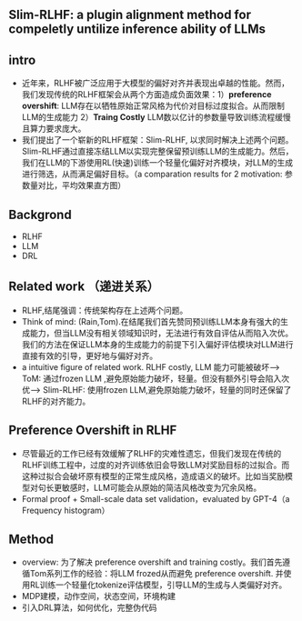 ## Slim-RLHF: a plugin alignment method for compeletly untilize inference ability of LLMs
## intro
- 近年来，RLHF被广泛应用于大模型的偏好对齐并表现出卓越的性能。然而，我们发现传统的RLHF框架会从两个方面造成负面效果：1）**preference overshift**: LLM存在以牺牲原始正常风格为代价对目标过度拟合。从而限制LLM的生成能力 2）**Traing Costly** LLM数以亿计的参数量导致训练流程缓慢且算力要求庞大。
- 我们提出了一个崭新的RLHF框架：Slim-RLHF, 以求同时解决上述两个问题。Slim-RLHF通过直接冻结LLM以实现完整保留预训练LLM的生成能力。然后，我们在LLM的下游使用RL(快速)训练一个轻量化偏好对齐模块，对LLM的生成进行筛选，从而满足偏好目标。（a comparation results for 2 motivation: 参数量对比，平均效果直方图）
## Backgrond
- RLHF
- LLM
- DRL
## Related work （递进关系）
- RLHF,结尾强调：传统架构存在上述两个问题。
- Think of mind: (Rain,Tom).在结尾我们首先赞同预训练LLM本身有强大的生成能力，但当LLM没有相关领域知识时，无法进行有效自评估从而陷入次优。我们的方法在保证LLM本身的生成能力的前提下引入偏好评估模块对LLM进行直接有效的引导，更好地与偏好对齐。
- a intuitive figure of related work. RLHF costly, LLM 能力可能被破坏--> ToM: 通过frozen LLM ,避免原始能力破坏，轻量。但没有额外引导会陷入次优--> Slim-RLHF: 使用frozen LLM,避免原始能力破坏，轻量的同时还保留了RLHF的对齐能力。
## Preference Overshift in RLHF
- 尽管最近的工作已经有效缓解了RLHF的灾难性遗忘，但我们发现在传统的RLHF训练工程中，过度的对齐训练依旧会导致LLM对奖励目标的过拟合。而这种过拟合会破坏原有模型的正常生成风格，造成语义的破坏。比如当奖励模型对句长更敏感时，LLM可能会从原始的简洁风格改变为冗余风格。
- Formal proof + Small-scale data set validation，evaluated by GPT-4（a Frequency histogram）
## Method
- overview: 为了解决 preference overshift and training costly。我们首先遵循Tom系列工作的经验：将LLM frozed从而避免 preference overshift. 并使用RL训练一个轻量化tokenize评估模型，引导LLM的生成与人类偏好对齐。
- MDP建模，动作空间，状态空间，环境构建
- 引入DRL算法，如何优化，完整伪代码
##
